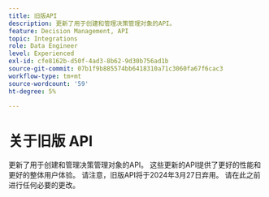 ```yaml
---
title: 旧版API
description: 更新了用于创建和管理决策管理对象的API。
feature: Decision Management, API
topic: Integrations
role: Data Engineer
level: Experienced
exl-id: cfe8162b-d50f-4ad3-8b62-9d30b756ad1b
source-git-commit: 07b1f9b885574bb6418310a71c3060fa67f6cac3
workflow-type: tm+mt
source-wordcount: '59'
ht-degree: 5%

---
```


# 关于旧版 API

更新了用于创建和管理决策管理对象的API。 这些更新的API提供了更好的性能和更好的整体用户体验。 请注意，旧版API将于2024年3月27日弃用。 请在此之前进行任何必要的更改。
